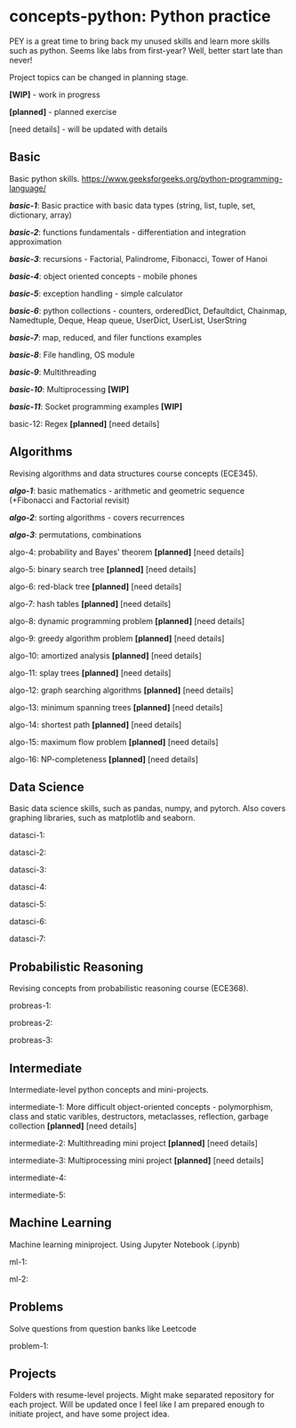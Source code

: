# **concepts-python: Python practice**
PEY is a great time to bring back my unused skills and learn more skills such as python. Seems like labs from first-year? Well, better start late than never!

Project topics can be changed in planning stage.

**[WIP]** - work in progress

**[planned]** - planned exercise

[need details] - will be updated with details

## **Basic**
Basic python skills.
https://www.geeksforgeeks.org/python-programming-language/

**_basic-1_**: Basic practice with basic data types (string, list, tuple, set, dictionary, array) 

**_basic-2_**: functions fundamentals - differentiation and integration approximation

**_basic-3_**: recursions - Factorial, Palindrome, Fibonacci, Tower of Hanoi

**_basic-4_**: object oriented concepts - mobile phones

**_basic-5_**: exception handling - simple calculator

**_basic-6_**: python collections - counters, orderedDict, Defaultdict, Chainmap, Namedtuple, Deque, Heap queue, UserDict, UserList, UserString

**_basic-7_**: map, reduced, and filer functions examples

**_basic-8_**: File handling, OS module

**_basic-9_**: Multithreading

**_basic-10_**: Multiprocessing **[WIP]**

**_basic-11_**: Socket programming examples **[WIP]**

basic-12: Regex **[planned]** [need details]

## **Algorithms**
Revising algorithms and data structures course concepts (ECE345).

**_algo-1_**: basic mathematics - arithmetic and geometric sequence (+Fibonacci and Factorial revisit) 

**_algo-2_**: sorting algorithms - covers recurrences 

**_algo-3_**: permutations, combinations

algo-4: probability and Bayes' theorem **[planned]** [need details]

algo-5: binary search tree **[planned]** [need details]

algo-6: red-black tree **[planned]** [need details]

algo-7: hash tables **[planned]** [need details]

algo-8: dynamic programming problem **[planned]** [need details]

algo-9: greedy algorithm problem **[planned]** [need details]

algo-10: amortized analysis **[planned]** [need details]

algo-11: splay trees **[planned]** [need details]

algo-12: graph searching algorithms **[planned]** [need details]

algo-13: minimum spanning trees **[planned]** [need details]

algo-14: shortest path **[planned]** [need details]

algo-15: maximum flow problem **[planned]** [need details]

algo-16: NP-completeness **[planned]** [need details]

## **Data Science**
Basic data science skills, such as pandas, numpy, and pytorch. Also covers graphing libraries, such as matplotlib and seaborn.

datasci-1: 

datasci-2: 

datasci-3: 

datasci-4: 

datasci-5: 

datasci-6: 

datasci-7: 

## **Probabilistic Reasoning**
Revising concepts from probabilistic reasoning course (ECE368).

probreas-1:

probreas-2:

probreas-3:

## **Intermediate**
Intermediate-level python concepts and mini-projects.

intermediate-1: More difficult object-oriented concepts - polymorphism, class and static varibles, destructors, metaclasses, reflection, garbage collection **[planned]** [need details]

intermediate-2: Multithreading mini project **[planned]** [need details]

intermediate-3: Multiprocessing mini project **[planned]** [need details]

intermediate-4:

intermediate-5:

## **Machine Learning**
Machine learning miniproject. Using Jupyter Notebook (.ipynb)

ml-1:

ml-2:

## **Problems**
Solve questions from question banks like Leetcode

problem-1:

## **Projects**
Folders with resume-level projects. Might make separated repository for each project. Will be updated once I feel like I am prepared enough to initiate project, and have some project idea.